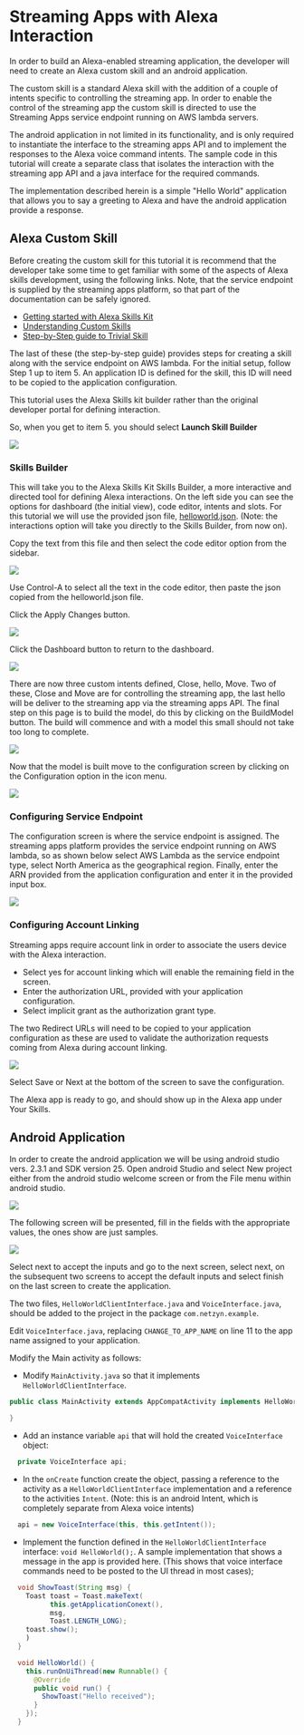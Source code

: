# Streaming Apps with Alexa Interaction

In order to build an Alexa-enabled streaming application, the developer will
need to create an Alexa custom skill and an android application. 

The custom skill is a standard Alexa skill with the addition of a couple of intents specific to controlling the streaming app. In order to enable the control of the streaming app the custom skill is directed to use the Streaming Apps service endpoint running on AWS lambda servers.

The android application in not limited in its functionality, and is only required to instantiate the interface to the streaming apps API and to implement the responses to the Alexa voice command intents. The sample code in this tutorial will create a separate class that isolates the interaction with the streaming app API and a java interface for the required commands.

The implementation described herein is a simple "Hello World" application that allows you to say a greeting to Alexa and have the android application provide a response. 

## Alexa Custom Skill
Before creating the custom skill for this tutorial it is recommend that the developer take some time to get familiar with some of the aspects of Alexa skills development, using the following links. Note, that the service endpoint is supplied by the streaming apps platform, so that part of the documentation can be safely ignored.

* [Getting started with Alexa Skills Kit](https://developer.amazon.com/public/solutions/alexa/alexa-skills-kit/getting-started-guide)
* [Understanding Custom Skills](https://developer.amazon.com/public/solutions/alexa/alexa-skills-kit/overviews/understanding-custom-skills)
* [Step-by-Step guide to Trivial Skill](https://github.com/alexa/skill-sample-nodejs-trivia)

The last of these (the step-by-step guide) provides steps for creating a skill along with the service endpoint on AWS lambda. For the initial setup, follow Step 1 up to item 5. An application ID is defined for the skill, this ID will need to be copied to the application configuration. 

This tutorial uses the Alexa Skills kit builder rather than the original developer portal for defining interaction. 

So, when you get to item 5. you should select **Launch Skill Builder**

![](./images/LaunchBuilder.png)

### Skills Builder
This will take you to the Alexa Skills Kit Skills Builder, a more interactive and directed tool for defining Alexa interactions. On the left side you can see the options for dashboard (the initial view), code editor, intents and slots. For this tutorial we will use the provided json file, [helloworld.json](./helloworld.json). (Note: the interactions option will take you directly to the Skills Builder, from now on).

Copy the text from this file and then select the code editor option from the sidebar. 

![](./images/CodeEditor.png)

Use Control-A to select all the text in the code editor, then paste the json copied from the helloworld.json file. 

Click the Apply Changes button.

![](./images/ApplyChanges.png)
 
Click the Dashboard button to return to the dashboard.

![](./images/SelectDashboard.png) 

There are now three custom intents defined, Close, hello, Move. Two of these, Close and Move are for controlling the streaming app, the last hello will be deliver to the streaming app via the streaming apps API. The final step on this page is to build the model, do this by clicking on the BuildModel button. The build will commence and with a model this small should not take too long to complete. 

![](./images/BuildModel.png)

Now that the model is built move to the configuration screen by clicking on the Configuration option in the icon menu.

![](./images/Configuration.png)

### Configuring Service Endpoint

The configuration screen is where the service endpoint is assigned. The streaming apps platform provides the service endpoint running on AWS lambda, so as shown below select AWS Lambda as the service endpoint type, select North America as the geographical region. Finally, enter the ARN provided from the application configuration and enter it in the provided input box. 

 ![](https://s3.amazonaws.com/lantern-code-samples-images/trivia/configuration.PNG)

### Configuring Account Linking

Streaming apps require account link in order to associate the users device with the Alexa interaction. 
* Select yes for account linking which will enable the remaining field in the screen. 
* Enter the authorization URL, provided with your application configuration. 
* Select implicit grant as the authorization grant type. 

The two Redirect URLs will need to be copied to your application configuration as these are used to validate the authorization requests coming from Alexa during account linking.

![](./images/AccountLinking.png)

Select Save or Next at the bottom of the screen to save the configuration. 

The Alexa app is ready to go, and should show up in the Alexa app under Your Skills.

## Android Application

In order to create the android application we will be using android studio vers. 2.3.1 and SDK version 25. Open android Studio and select New project either from the android studio welcome screen or from the File menu within android studio.

![](./images/New.png)

The following screen will be presented, fill in the fields with the appropriate values, the ones show are just samples.

![](./images/create.png)

Select next to accept the inputs and go to the next screen, select next, on the subsequent two screens to accept the default inputs and select finish on the last screen to create the application.

The two files, `HelloWorldClientInterface.java` and `VoiceInterface.java`, should be added to the project in the package `com.netzyn.example`. 

Edit `VoiceInterface.java`, replacing `CHANGE_TO_APP_NAME` on line 11 to the app name assigned to your application. 

Modify the Main activity as follows:

* Modify `MainActivity.java` so that it implements `HelloWorldClientInterface`. 

```java
public class MainActivity extends AppCompatActivity implements HelloWorldClientInterface {

}
```

* Add an instance variable `api` that will hold the created `VoiceInterface` object:

```java
  private VoiceInterface api;
```

* In the `onCreate` function create the object, passing a reference to the activity as a `HelloWorldClientInterface` implementation and a reference to the activities `Intent`. (Note: this is an android Intent, which is completely separate from Alexa voice intents)

```java
  api = new VoiceInterface(this, this.getIntent());
```

* Implement the function defined in the `HelloWorldClientInterface` interface: `void HelloWorld();`. A sample implementation that shows a message in the app is provided here. (This shows that voice interface commands need to be posted to the UI thread in most cases);

```java
  void ShowToast(String msg) {
    Toast toast = Toast.makeText(
          this.getApplicationConext(),
          msg,
          Toast.LENGTH_LONG);
    toast.show();
    )
  }

  void HelloWorld() {
    this.runOnUiThread(new Runnable() {
      @Override
      public void run() {
        ShowToast("Hello received");
      }
    });
  }
```






 


